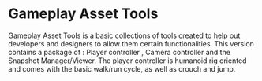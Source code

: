 # Gameplay Asset Tools
Gameplay Asset Tools is a basic collections of tools created to help out developers and designers to allow them certain functionalities.
This version contains a package of : Player controller , Camera controller and the Snapshot Manager/Viewer. The player controller is humanoid rig oriented and comes with the basic walk/run cycle, as well as crouch and jump.
